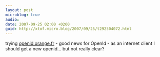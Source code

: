 ```yaml
---
layout: post
microblog: true
audio: 
date: 2007-09-25 02:00 +0200
guid: http://xtof.micro.blog/2007/09/25/t292504072.html
---
```

trying  [openid.orange.fr](http://openid.orange.fr)  - good news for OpenId - as an internet client I should get a new openid... but not really clear?
